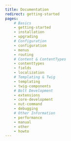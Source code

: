 ```yaml
---
title: Documentation
redirect: getting-started
pages:
    # Basics
    - getting-started
    - installation
    - upgrading
    # Configuration
    - configuration
    - menus
    - routing
    # Content & ContentTypes
    - contenttypes
    - fields
    - localization
    # Templating & Twig
    - templating
    - twig-components
    # Bolt Development
    - extensions
    - core-development
    - nut-command
    - debugging
    # Other Information
    - performance
    - manual
    - other
    - howto
---
```

